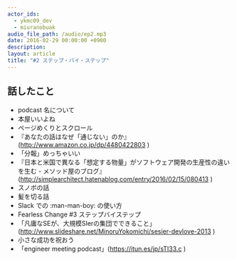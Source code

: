 ```yaml
---
actor_ids:
  - ykmc09_dev
  - miuranobuak
audio_file_path: /audio/ep2.mp3
date: 2016-02-29 00:00:00 +0900
description: 
layout: article
title: "#2 ステップ・バイ・ステップ"
---
```


## 話したこと
- podcast 名について
- 本屋いいよね
- ページめくりとスクロール
- 『あなたの話はなぜ「通じない」のか』 (http://www.amazon.co.jp/dp/4480422803 )
- 「分報」めっちゃいい
- 『日本と米国で異なる「想定する物量」がソフトウェア開発の生産性の違いを生む - メソッド屋のブログ』 (http://simplearchitect.hatenablog.com/entry/2016/02/15/080413 )
- スノボの話
- 髪を切る話
- Slack での :man-man-boy: の使い方
- Fearless Change #3 ステップバイステップ
- 「凡庸なSEが、大規模SIerの集団でできること」(http://www.slideshare.net/MinoruYokomichi/sesier-devlove-2013 )
- 小さな成功を祝おう
- 「engineer meeting podcast」(https://itun.es/jp/sTI33.c )